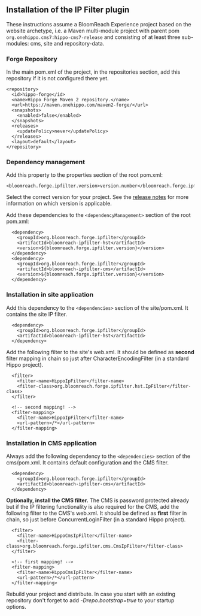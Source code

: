 <!--
  Copyright 2017-2019 BloomReach Inc. (http://www.bloomreach.com)

  Licensed under the Apache License, Version 2.0 (the "License");
  you may not use this file except in compliance with the License.
  You may obtain a copy of the License at

   http://www.apache.org/licenses/LICENSE-2.0

  Unless required by applicable law or agreed to in writing, software
  distributed under the License is distributed on an "AS IS" BASIS,
  WITHOUT WARRANTIES OR CONDITIONS OF ANY KIND, either express or implied.
  See the License for the specific language governing permissions and
  limitations under the License.
  -->
## Installation of the IP Filter plugin

These instructions assume a BloomReach Experience project based on the website archetype, i.e. a Maven multi-module project 
with parent pom `org.onehippo.cms7:hippo-cms7-release` and consisting of at least three sub-modules: cms, site and repository-data.

### Forge Repository
In the main pom.xml of the project, in the repositories section, add this repository if it is not configured there yet. 

```
<repository>
  <id>hippo-forge</id>
  <name>Hippo Forge Maven 2 repository.</name>
  <url>https://maven.onehippo.com/maven2-forge/</url>
  <snapshots>
    <enabled>false</enabled>
  </snapshots>
  <releases>
    <updatePolicy>never</updatePolicy>
  </releases>
  <layout>default</layout>
</repository>
```

### Dependency management 
Add this property to the properties section of the root pom.xml:

    <bloomreach.forge.ipfilter.version>version.number</bloomreach.forge.ipfilter.version>

Select the correct version for your project. See the [release notes](release-notes.html) for more information on which 
version is applicable.

Add these dependencies to the `<dependencyManagement>` section of the root pom.xml:

```
  <dependency>
    <groupId>org.bloomreach.forge.ipfilter</groupId>
    <artifactId>bloomreach-ipfilter-hst</artifactId>
    <version>${bloomreach.forge.ipfilter.version}</version>
  </dependency>
  <dependency>
    <groupId>org.bloomreach.forge.ipfilter</groupId>
    <artifactId>bloomreach-ipfilter-cms</artifactId>
    <version>${bloomreach.forge.ipfilter.version}</version>
  </dependency>
```

### Installation in site application

Add this dependency to the `<dependencies>` section of the site/pom.xml. It contains the site IP filter.

```
  <dependency>
    <groupId>org.bloomreach.forge.ipfilter</groupId>
    <artifactId>bloomreach-ipfilter-hst</artifactId>
  </dependency>
```

Add the following filter to the site's web.xml. It should be defined as **second** filter mapping in chain so just after 
CharacterEncodingFilter (in a standard Hippo project).

```  
  <filter>
    <filter-name>HippoIpFilter</filter-name>
    <filter-class>org.bloomreach.forge.ipfilter.hst.IpFilter</filter-class>
  </filter>

  <!-- second mapping! -->
  <filter-mapping>
    <filter-name>HippoIpFilter</filter-name>
    <url-pattern>/*</url-pattern>
  </filter-mapping>
```

### Installation in CMS application

Always add the following dependency to the `<dependencies>` section of the cms/pom.xml. It contains default 
configuration and the CMS filter.

```
  <dependency>
    <groupId>org.bloomreach.forge.ipfilter</groupId>
    <artifactId>bloomreach-ipfilter-cms</artifactId>
  </dependency>
```

**Optionally, install the CMS filter.**
The CMS is password protected already but if the IP filtering functionality is also required for the CMS, add the 
following filter to the CMS's web.xml. It should be defined as **first** filter in chain, so just before 
ConcurrentLoginFilter (in a standard Hippo project).

```  
  <filter>
    <filter-name>HippoCmsIpFilter</filter-name>
    <filter-class>org.bloomreach.forge.ipfilter.cms.CmsIpFilter</filter-class>
  </filter>

  <!-- first mapping! -->
  <filter-mapping>
    <filter-name>HippoCmsIpFilter</filter-name>
    <url-pattern>/*</url-pattern>
  </filter-mapping>
```

Rebuild your project and distribute. In case you start with an existing repository don't forget to add *-Drepo.bootstrap=true*
to your startup options.

